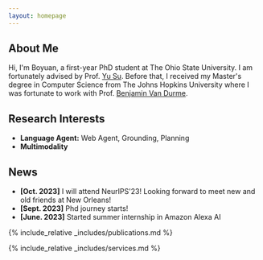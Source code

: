 ```yaml
---
layout: homepage
---
```


## About Me

Hi, I'm Boyuan, a first-year PhD student at The Ohio State University. I am fortunately advised by Prof. [Yu Su](https://ysu1989.github.io/). Before that, I received my Master's degree in Computer Science from The Johns Hopkins University where I was fortunate to work with Prof. [Benjamin Van Durme](https://www.cs.jhu.edu/~vandurme/).

## Research Interests

- **Language Agent:** Web Agent, Grounding, Planning
- **Multimodality**

## News

- **[Oct. 2023]** I will attend NeurIPS'23! Looking forward to meet new and old friends at New Orleans!
- **[Sept. 2023]** Phd journey starts!
- **[June. 2023]** Started summer internship in Amazon Alexa AI

{% include_relative _includes/publications.md %}

{% include_relative _includes/services.md %}
